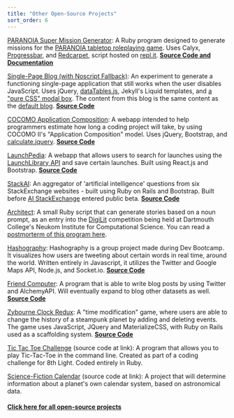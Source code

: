```yaml
---
title: "Other Open-Source Projects"
sort_order: 6
---
```

<p><a href="https://repl.it/@tra38/PARANOIASuperMissionGenerator">PARANOIA Super Mission Generator</a>: A Ruby program designed to generate missions for the <a href="https://en.wikipedia.org/wiki/Paranoia_(role-playing_game)">PARANOIA tabletop roleplaying game</a>. Uses Calyx, <a href="https://github.com/jfelchner/ruby-progressbar">Progressbar</a>, and <a href="https://github.com/vmg/redcarpet">Redcarpet</a>, script hosted on <a href="https://repl.it">repl.it</a>. <strong><a href="https://github.com/tra38/Paranoia_Super_Mission_Generator/">Source Code and Documentation</a></strong></p>
<p><a href="/blog/single_page.html">Single-Page Blog (with Noscript Fallback)</a>: An experiment to generate a functioning single-page application that still works when the user disables JavaScript. Uses jQuery, <a href="https://datatables.net/">dataTables.js</a>, Jekyll's Liquid templates, and <a href="https://codepen.io/Idered/pen/vytkH">a "pure CSS" modal box</a>. The content from this blog is the same content as the <a href="http://tra38.github.io/blog/">default blog</a>. <strong><a href="https://github.com/tra38/tra38.github.io/blob/master/blog/single_page.html">Source Code</a></strong>
<p><a href="https://tra38.github.io/cocomo_application_composition/">COCOMO Application Composition</a>: A webapp intended to help programmers estimate how long a coding project will take, by using COCOMO II's "Application Composition" model. Uses jQuery, Bootstrap, and <a href="https://github.com/pablobm/calculate.jquery">calculate.jquery</a>. <strong><a href="https://github.com/tra38/cocomo_application_composition">Source Code</a></strong></p>
<p><a href="https://tra38.github.io/LaunchPedia/">LaunchPedia</a>: A webapp that allows users to search for launches using the <a href="https://launchlibrary.net/">LaunchLibrary API</a> and save certain launches. Built using React.js and Bootstrap. <strong><a href="https://github.com/tra38/LaunchPedia">Source Code</a></strong></p>
<p><a href="http://stackai.herokuapp.com">StackAI</a>: An aggregator of 'artificial intelligence' questions from six StackExchange websites - built using Ruby on Rails and Bootstrap. Built before <a href="http://ai.stackexchange.com">AI StackExchange</a> entered public beta. <strong><a href="https://github.com/tra38/StackAI">Source Code</a></strong></p>
<p><a href="https://github.com/tra38/Architect">Architect</a>: A small Ruby script that can generate stories based on a noun prompt, as an entry into the <a href="http://bregman.dartmouth.edu/turingtests/digilit">DigiLit</a> competition being held at Dartmouth College's Neukom Institute for Computational Science. You can read a <a href="http://tra38.github.io/blog/t15-architect.html">postmorterm of this program here</a>.
<p><a href="https://hashography.herokuapp.com/">Hashography</a>: Hashography is a group project made during Dev Bootcamp. It visualizes how users are tweeting about certain words in real time, around the world. Written entirely in Javascript, it utilizes the Twitter and Google Maps API, Node.js, and Socket.io. <strong><a href="https://github.com/egarreau/hashography">Source Code</a></strong></p>
<p><a href="https://friendcomputer.herokuapp.com/">Friend Computer</a>: A program that is able to write blog posts by using Twitter and AlchemyAPI. Will eventually expand to blog other datasets as well. <strong><a href="https://github.com/tra38/FriendComputer">Source Code</a></strong></p>
<p><a href="https://zybourne-clock-redux.herokuapp.com">Zybourne Clock Redux</a>: A "time modification" game, where users are able to change the history of a steampunk planet by adding and deleting events. The game uses JavaScript, JQuery and MaterializeCSS, with Ruby on Rails used as a scaffolding system. <strong><a href="https://github.com/tra38/Zybourne-Clock-Redux">Source Code</a></strong></p>
<p><a href="https://github.com/tra38/Tic-Tac-Toe-Challenge">Tic Tac Toe Challenge</a> (source code at link): A program that allows you to play Tic-Tac-Toe in the command line. Created as part of a coding challenge for 8th Light. Coded entirely in Ruby.</p>
<p><a href="https://github.com/tra38/Science-Fiction-Calendar">Science-Fiction Calendar</a> (source code at link): A project that will determine information about a planet's own calendar system, based on astronomical data.</p>
<h4><a href="https://github.com/tra38?tab=repositories">Click here for all open-source projects</a>
